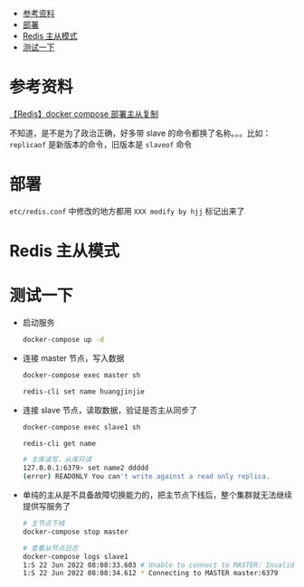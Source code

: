 - [参考资料](#参考资料)
- [部署](#部署)
- [Redis 主从模式](#redis-主从模式)
- [测试一下](#测试一下)

# 参考资料

[【Redis】docker compose 部署主从复制](https://juejin.cn/post/6997804248457019399)

不知道，是不是为了政治正确，好多带 slave 的命令都换了名称。。。比如：`replicaof` 是新版本的命令，旧版本是 `slaveof` 命令

# 部署

`etc/redis.conf` 中修改的地方都用 `XXX modify by hjj` 标记出来了

# Redis 主从模式

# 测试一下

- 启动服务

  ```sh
  docker-compose up -d
  ```

- 连接 master 节点，写入数据

  ```sh
  docker-compose exec master sh

  redis-cli set name huangjinjie
  ```

- 连接 slave 节点，读取数据，验证是否主从同步了

  ```sh
  docker-compose exec slave1 sh

  redis-cli get name

  # 主库读写，从库只读
  127.0.0.1:6379> set name2 ddddd
  (error) READONLY You can't write against a read only replica.
  ```

- 单纯的主从是不具备故障切换能力的，把主节点下线后，整个集群就无法继续提供写服务了

  ```sh
  # 主节点下线
  docker-compose stop master

  # 查看从节点日志
  docker-compose logs slave1
  1:S 22 Jun 2022 08:08:33.603 # Unable to connect to MASTER: Invalid argument
  1:S 22 Jun 2022 08:08:34.612 * Connecting to MASTER master:6379
  ```
